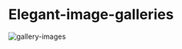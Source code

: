 # Elegant-image-galleries
![gallery-images](https://github.com/adibmansuri511/task-05-gallery-images/assets/135020831/cc00bf82-3543-436b-8150-31c24a9422cc)
